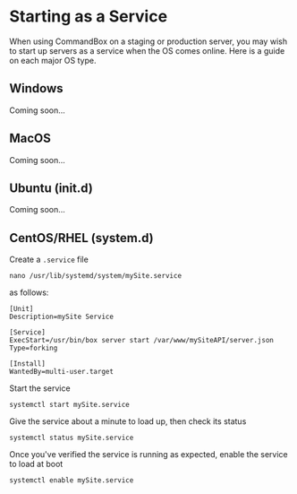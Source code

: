 # Starting as a Service

When using CommandBox on a staging or production server, you may wish to start up servers as a service when the OS comes online. Here is a guide on each major OS type.

## Windows

Coming soon...

## MacOS

Coming soon...

## Ubuntu \(init.d\)

Coming soon...

## CentOS/RHEL \(system.d\)

Create a `.service` file

```text
nano /usr/lib/systemd/system/mySite.service
```

as follows:

```text
[Unit]
Description=mySite Service

[Service]
ExecStart=/usr/bin/box server start /var/www/mySiteAPI/server.json
Type=forking

[Install]
WantedBy=multi-user.target
```

Start the service

```text
systemctl start mySite.service
```

Give the service about a minute to load up, then check its status

```text
systemctl status mySite.service
```

Once you've verified the service is running as expected, enable the service to load at boot

```text
systemctl enable mySite.service
```

